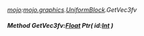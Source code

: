_[mojo](../../modules/mojo/mojo-module.md):[mojo.graphics](../../modules/mojo/mojo-graphics.md).[UniformBlock](../../modules/mojo/mojo-graphics-uniformblock.md).GetVec3fv_
##### Method GetVec3fv:[Float](../../modules/wonkey/wonkey-types-float.md) Ptr( id:[Int](../../modules/wonkey/wonkey-types-int.md) )
